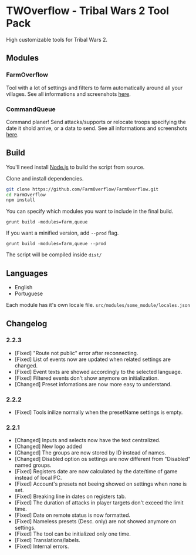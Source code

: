 # TWOverflow - Tribal Wars 2 Tool Pack

High customizable tools for Tribal Wars 2.

## Modules

### FarmOverflow

Tool with a lot of settings and filters to farm automatically around all your villages.
See all informations and screenshots [here](https://github.com/FarmOverflow/FarmOverflow/wiki/FarmOverflow).

### CommandQueue

Command planer! Send attacks/supports or relocate troops specifying the date it shold arrive, or a data to send. See all informations and screenshots [here](https://github.com/FarmOverflow/FarmOverflow/wiki/CommandQueue).

## Build

You'll need install [Node.js](https://nodejs.org/en/download/) to build the script from source.

Clone and install dependencies.

```bash
git clone https://github.com/FarmOverflow/FarmOverflow.git
cd FarmOverflow
npm install
```

You can specify which modules you want to include in the final build.

`grunt build -modules=farm,queue`

If you want a minified version, add `--prod` flag.

`grunt build -modules=farm,queue --prod`

The script will be compiled inside `dist/`

## Languages

- English
- Portuguese

Each module has it's own locale file. `src/modules/some_module/locales.json`

## Changelog

### 2.2.3
- [Fixed] "Route not public" error after reconnecting.
- [Fixed] List of events now are updated when related settings are changed.
- [Fixed] Event texts are showed accordingly to the selected language.
- [Fixed] Filtered events don't show anymore on initialization.
- [Changed] Preset infomations are now more easy to understand.

### 2.2.2
- [Fixed] Tools inilize normally when the presetName settings is empty.

### 2.2.1
- [Changed] Inputs and selects now have the text centralized.
- [Changed] New logo added
- [Changed] The groups are now stored by ID instead of names.
- [Changed] Disabled option os settings are now different from "Disabled" named groups.
- [Fixed] Registers date are now calculated by the date/time of game instead of local PC.
- [Fixed] Account's presets not beeing showed on settings when none is set.
- [Fixed] Breaking line in dates on registers tab.
- [Fixed] The duration of attacks in player targets don't exceed the limit time.
- [Fixed] Date on remote status is now formatted.
- [Fixed] Nameless presets (Desc. only) are not showed anymore on settings.
- [Fixed] The tool can be initialized only one time.
- [Fixed] Translations/labels.
- [Fixed] Internal errors.
